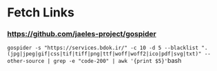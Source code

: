# Fetch Links
### https://github.com/jaeles-project/gospider
```gospider -s "https://services.bdok.ir/" -c 10 -d 5 --blacklist ".(jpg|jpeg|gif|css|tif|tiff|png|ttf|woff|woff2|ico|pdf|svg|txt)" --other-source | grep -e "code-200" | awk '{print $5}'```bash
